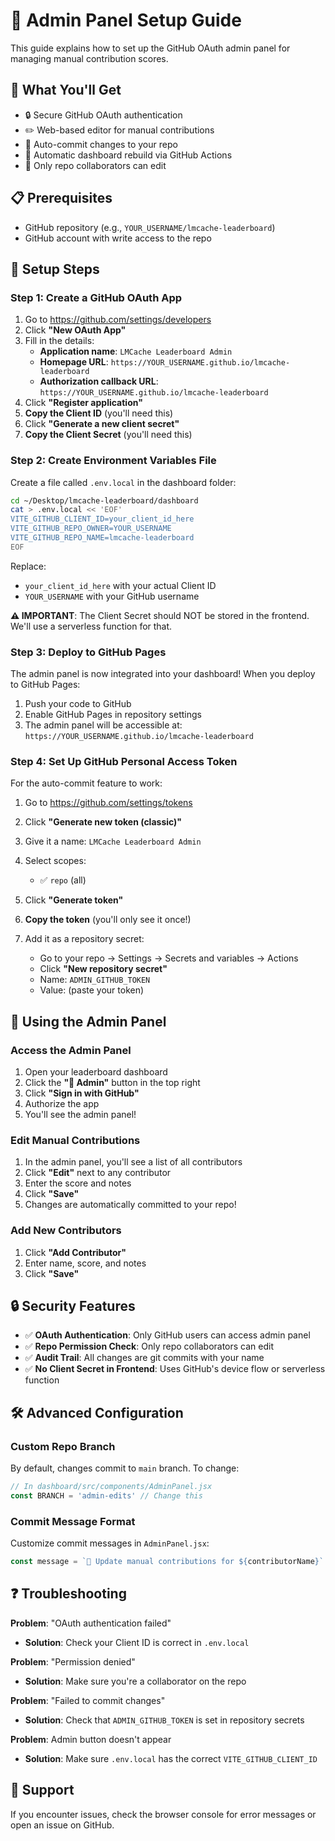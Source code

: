 # 🔐 Admin Panel Setup Guide

This guide explains how to set up the GitHub OAuth admin panel for managing manual contribution scores.

## 🎯 What You'll Get

- 🔒 Secure GitHub OAuth authentication
- ✏️ Web-based editor for manual contributions
- 🚀 Auto-commit changes to your repo
- 🔄 Automatic dashboard rebuild via GitHub Actions
- 👥 Only repo collaborators can edit

## 📋 Prerequisites

- GitHub repository (e.g., `YOUR_USERNAME/lmcache-leaderboard`)
- GitHub account with write access to the repo

## 🚀 Setup Steps

### Step 1: Create a GitHub OAuth App

1. Go to https://github.com/settings/developers
2. Click **"New OAuth App"**
3. Fill in the details:
   - **Application name**: `LMCache Leaderboard Admin`
   - **Homepage URL**: `https://YOUR_USERNAME.github.io/lmcache-leaderboard`
   - **Authorization callback URL**: `https://YOUR_USERNAME.github.io/lmcache-leaderboard`
4. Click **"Register application"**
5. **Copy the Client ID** (you'll need this)
6. Click **"Generate a new client secret"**
7. **Copy the Client Secret** (you'll need this)

### Step 2: Create Environment Variables File

Create a file called `.env.local` in the dashboard folder:

```bash
cd ~/Desktop/lmcache-leaderboard/dashboard
cat > .env.local << 'EOF'
VITE_GITHUB_CLIENT_ID=your_client_id_here
VITE_GITHUB_REPO_OWNER=YOUR_USERNAME
VITE_GITHUB_REPO_NAME=lmcache-leaderboard
EOF
```

Replace:
- `your_client_id_here` with your actual Client ID
- `YOUR_USERNAME` with your GitHub username

**⚠️ IMPORTANT**: The Client Secret should NOT be stored in the frontend. We'll use a serverless function for that.

### Step 3: Deploy to GitHub Pages

The admin panel is now integrated into your dashboard! When you deploy to GitHub Pages:

1. Push your code to GitHub
2. Enable GitHub Pages in repository settings
3. The admin panel will be accessible at: `https://YOUR_USERNAME.github.io/lmcache-leaderboard`

### Step 4: Set Up GitHub Personal Access Token

For the auto-commit feature to work:

1. Go to https://github.com/settings/tokens
2. Click **"Generate new token (classic)"**
3. Give it a name: `LMCache Leaderboard Admin`
4. Select scopes:
   - ✅ `repo` (all)
5. Click **"Generate token"**
6. **Copy the token** (you'll only see it once!)

7. Add it as a repository secret:
   - Go to your repo → Settings → Secrets and variables → Actions
   - Click **"New repository secret"**
   - Name: `ADMIN_GITHUB_TOKEN`
   - Value: (paste your token)

## 🎨 Using the Admin Panel

### Access the Admin Panel

1. Open your leaderboard dashboard
2. Click the **"🔑 Admin"** button in the top right
3. Click **"Sign in with GitHub"**
4. Authorize the app
5. You'll see the admin panel!

### Edit Manual Contributions

1. In the admin panel, you'll see a list of all contributors
2. Click **"Edit"** next to any contributor
3. Enter the score and notes
4. Click **"Save"**
5. Changes are automatically committed to your repo!

### Add New Contributors

1. Click **"Add Contributor"**
2. Enter name, score, and notes
3. Click **"Save"**

## 🔒 Security Features

- ✅ **OAuth Authentication**: Only GitHub users can access admin panel
- ✅ **Repo Permission Check**: Only repo collaborators can edit
- ✅ **Audit Trail**: All changes are git commits with your name
- ✅ **No Client Secret in Frontend**: Uses GitHub's device flow or serverless function

## 🛠️ Advanced Configuration

### Custom Repo Branch

By default, changes commit to `main` branch. To change:

```javascript
// In dashboard/src/components/AdminPanel.jsx
const BRANCH = 'admin-edits' // Change this
```

### Commit Message Format

Customize commit messages in `AdminPanel.jsx`:

```javascript
const message = `📝 Update manual contributions for ${contributorName}`
```

## ❓ Troubleshooting

**Problem**: "OAuth authentication failed"
- **Solution**: Check your Client ID is correct in `.env.local`

**Problem**: "Permission denied"
- **Solution**: Make sure you're a collaborator on the repo

**Problem**: "Failed to commit changes"
- **Solution**: Check that `ADMIN_GITHUB_TOKEN` is set in repository secrets

**Problem**: Admin button doesn't appear
- **Solution**: Make sure `.env.local` has the correct `VITE_GITHUB_CLIENT_ID`

## 📧 Support

If you encounter issues, check the browser console for error messages or open an issue on GitHub.
